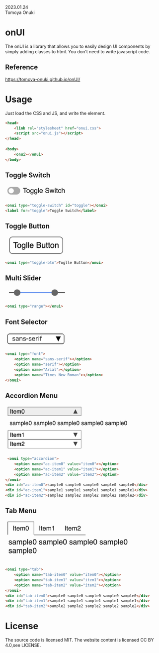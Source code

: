 2023.01.24  
Tomoya Onuki  

# onUI
The onUI is a library that allows you to easily design UI components by simply adding classes to html. You don't need to write javascript code.

## Reference
https://tomoya-onuki.github.io/onUI/

# Usage
Just load the CSS and JS, and write the <onui> element.
```html
<head>
    <link rel="stylesheet" href="onui.css">
    <script src="onui.js"></script>
</head>

<body>
    <onui></onui>
</body>
```

## Toggle Switch
<img src="img/toggle-sw.png" width='200px'><br>
```html
<onui type="toggle-switch" id="toggle"></onui>
<label for="toggle">Toggle Switch</label>
```

## Toggle Button
<img src="img/toggle-btn.png" width='200px'><br>
```html
<onui type="toggle-btn">Toglle Button</onui>
```

## Multi Slider
<img src="img/multi-slider.png" width='200px'><br>
```html
<onui type="range"></onui>
```

## Font Selector
<img src="img/font-selector.png" width='200px'><br>
```html
<onui type="font">
    <option name="sans-serif"></option>
    <option name="serif"></option>
    <option name="Arial"></option>
    <option name="Times New Roman"></option>
</onui>
```

## Accordion Menu
<img src="img/accordion.png" width='400px'><br>
```html
 <onui type="accordion">
    <option name="ac-item0" value="item0"></option>
    <option name="ac-item1" value="item1"></option>
    <option name="ac-item2" value="item2"></option>
</onui>
<div id="ac-item0">sample0 sample0 sample0 sample0 sample0</div>
<div id="ac-item1">sample1 sample1 sample1 sample1 sample1</div>
<div id="ac-item2">sample2 sample2 sample2 sample2 sample2</div>
```

## Tab Menu
<img src="img/tab.png" width='400px'><br>
```html
<onui type="tab">
    <option name="tab-item0" value="item0"></option>
    <option name="tab-item1" value="item1"></option>
    <option name="tab-item2" value="item2"></option>
</onui>
<div id="tab-item0">sample0 sample0 sample0 sample0 sample0</div>
<div id="tab-item1">sample1 sample1 sample1 sample1 sample1</div>
<div id="tab-item2">sample2 sample2 sample2 sample2 sample2</div>
```


# License
The source code is licensed MIT. The website content is licensed CC BY 4.0,see LICENSE.